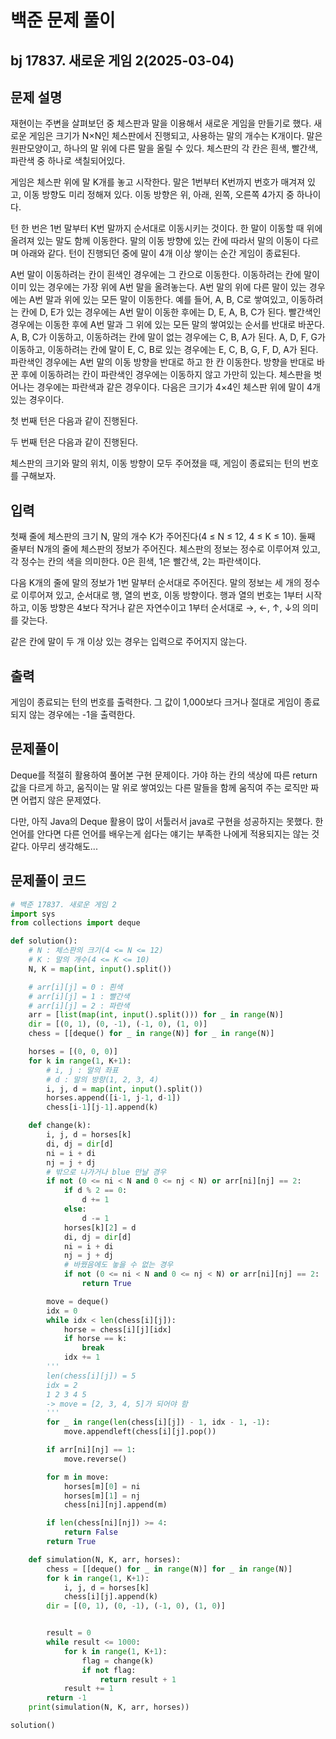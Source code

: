 # 백준 문제 풀이

## bj 17837. 새로운 게임 2(2025-03-04)

## 문제 설명

재현이는 주변을 살펴보던 중 체스판과 말을 이용해서 새로운 게임을 만들기로 했다. 새로운 게임은 크기가 N×N인 체스판에서 진행되고, 사용하는 말의 개수는 K개이다. 말은 원판모양이고, 하나의 말 위에 다른 말을 올릴 수 있다. 체스판의 각 칸은 흰색, 빨간색, 파란색 중 하나로 색칠되어있다.

게임은 체스판 위에 말 K개를 놓고 시작한다. 말은 1번부터 K번까지 번호가 매겨져 있고, 이동 방향도 미리 정해져 있다. 이동 방향은 위, 아래, 왼쪽, 오른쪽 4가지 중 하나이다.

턴 한 번은 1번 말부터 K번 말까지 순서대로 이동시키는 것이다. 한 말이 이동할 때 위에 올려져 있는 말도 함께 이동한다. 말의 이동 방향에 있는 칸에 따라서 말의 이동이 다르며 아래와 같다. 턴이 진행되던 중에 말이 4개 이상 쌓이는 순간 게임이 종료된다.

A번 말이 이동하려는 칸이
흰색인 경우에는 그 칸으로 이동한다. 이동하려는 칸에 말이 이미 있는 경우에는 가장 위에 A번 말을 올려놓는다.
A번 말의 위에 다른 말이 있는 경우에는 A번 말과 위에 있는 모든 말이 이동한다.
예를 들어, A, B, C로 쌓여있고, 이동하려는 칸에 D, E가 있는 경우에는 A번 말이 이동한 후에는 D, E, A, B, C가 된다.
빨간색인 경우에는 이동한 후에 A번 말과 그 위에 있는 모든 말의 쌓여있는 순서를 반대로 바꾼다.
A, B, C가 이동하고, 이동하려는 칸에 말이 없는 경우에는 C, B, A가 된다.
A, D, F, G가 이동하고, 이동하려는 칸에 말이 E, C, B로 있는 경우에는 E, C, B, G, F, D, A가 된다.
파란색인 경우에는 A번 말의 이동 방향을 반대로 하고 한 칸 이동한다. 방향을 반대로 바꾼 후에 이동하려는 칸이 파란색인 경우에는 이동하지 않고 가만히 있는다.
체스판을 벗어나는 경우에는 파란색과 같은 경우이다.
다음은 크기가 4×4인 체스판 위에 말이 4개 있는 경우이다.

첫 번째 턴은 다음과 같이 진행된다.

두 번째 턴은 다음과 같이 진행된다.

체스판의 크기와 말의 위치, 이동 방향이 모두 주어졌을 때, 게임이 종료되는 턴의 번호를 구해보자.

## 입력

첫째 줄에 체스판의 크기 N, 말의 개수 K가 주어진다(4 ≤ N ≤ 12, 4 ≤ K ≤ 10). 둘째 줄부터 N개의 줄에 체스판의 정보가 주어진다. 체스판의 정보는 정수로 이루어져 있고, 각 정수는 칸의 색을 의미한다. 0은 흰색, 1은 빨간색, 2는 파란색이다.

다음 K개의 줄에 말의 정보가 1번 말부터 순서대로 주어진다. 말의 정보는 세 개의 정수로 이루어져 있고, 순서대로 행, 열의 번호, 이동 방향이다. 행과 열의 번호는 1부터 시작하고, 이동 방향은 4보다 작거나 같은 자연수이고 1부터 순서대로 →, ←, ↑, ↓의 의미를 갖는다.

같은 칸에 말이 두 개 이상 있는 경우는 입력으로 주어지지 않는다.

## 출력

게임이 종료되는 턴의 번호를 출력한다. 그 값이 1,000보다 크거나 절대로 게임이 종료되지 않는 경우에는 -1을 출력한다.

## 문제풀이

Deque를 적절히 활용하여 풀어본 구현 문제이다. 가야 하는 칸의 색상에 따른 return 값을 다르게 하고, 움직이는 말 위로 쌓여있는 다른 말들을 함께 움직여 주는 로직만 짜면 어렵지 않은 문제였다.

다만, 아직 Java의 Deque 활용이 많이 서툴러서 java로 구현을 성공하지는 못했다. 한 언어를 안다면 다른 언어를 배우는게 쉽다는 얘기는 부족한 나에게 적용되지는 않는 것 같다. 아무리 생각해도...

## 문제풀이 코드

```python
# 백준 17837. 새로운 게임 2
import sys
from collections import deque

def solution():
    # N : 체스판의 크기(4 <= N <= 12)
    # K : 말의 개수(4 <= K <= 10)
    N, K = map(int, input().split())

    # arr[i][j] = 0 : 흰색
    # arr[i][j] = 1 : 빨간색
    # arr[i][j] = 2 : 파란색
    arr = [list(map(int, input().split())) for _ in range(N)]
    dir = [(0, 1), (0, -1), (-1, 0), (1, 0)]
    chess = [[deque() for _ in range(N)] for _ in range(N)]

    horses = [(0, 0, 0)]
    for k in range(1, K+1):
        # i, j : 말의 좌표
        # d : 말의 방향(1, 2, 3, 4)
        i, j, d = map(int, input().split())
        horses.append([i-1, j-1, d-1])
        chess[i-1][j-1].append(k)

    def change(k):
        i, j, d = horses[k]
        di, dj = dir[d]
        ni = i + di
        nj = j + dj
        # 밖으로 나가거나 blue 만날 경우
        if not (0 <= ni < N and 0 <= nj < N) or arr[ni][nj] == 2:
            if d % 2 == 0:
                d += 1
            else:
                d -= 1
            horses[k][2] = d
            di, dj = dir[d]
            ni = i + di
            nj = j + dj
            # 바꿨음에도 놓을 수 없는 경우
            if not (0 <= ni < N and 0 <= nj < N) or arr[ni][nj] == 2:
                return True

        move = deque()
        idx = 0
        while idx < len(chess[i][j]):
            horse = chess[i][j][idx]
            if horse == k:
                break
            idx += 1
        '''
        len(chess[i][j]) = 5
        idx = 2
        1 2 3 4 5
        -> move = [2, 3, 4, 5]가 되어야 함
        '''
        for _ in range(len(chess[i][j]) - 1, idx - 1, -1):
            move.appendleft(chess[i][j].pop())

        if arr[ni][nj] == 1:
            move.reverse()

        for m in move:
            horses[m][0] = ni
            horses[m][1] = nj
            chess[ni][nj].append(m)

        if len(chess[ni][nj]) >= 4:
            return False
        return True

    def simulation(N, K, arr, horses):
        chess = [[deque() for _ in range(N)] for _ in range(N)]
        for k in range(1, K+1):
            i, j, d = horses[k]
            chess[i][j].append(k)
        dir = [(0, 1), (0, -1), (-1, 0), (1, 0)]


        result = 0
        while result <= 1000:
            for k in range(1, K+1):
                flag = change(k)
                if not flag:
                    return result + 1
            result += 1
        return -1
    print(simulation(N, K, arr, horses))

solution()
```

```java

```
